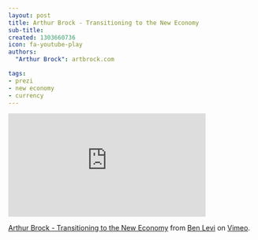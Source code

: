 ```yaml
---
layout: post
title: Arthur Brock - Transitioning to the New Economy
sub-title:
created: 1303660736
icon: fa-youtube-play
authors:
  "Arthur Brock": artbrock.com

tags:
- prezi
- new economy
- currency
---
```

<iframe src="http://player.vimeo.com/video/17317074" width="400" height="210" frameborder="0"></iframe><p><a href="http://vimeo.com/17317074">Arthur Brock - Transitioning to the New Economy</a> from <a href="http://vimeo.com/user5355038">Ben Levi</a> on <a href="http://vimeo.com">Vimeo</a>.</p>
